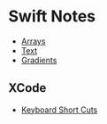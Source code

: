 
<h1>Swift Notes</h1>


* [Arrays](basics/Arrays)
* [Text](basics/Text)
* [Gradients](basics/Gradients)



<h2> XCode </h2>
  
  * [Keyboard Short Cuts](Xcode/Keyboard_Shortcuts)

  
  
  
  
